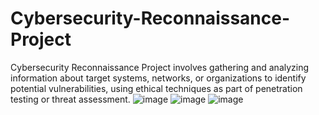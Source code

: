 # Cybersecurity-Reconnaissance-Project
Cybersecurity Reconnaissance Project involves gathering and analyzing information about target systems, networks, or organizations to identify potential vulnerabilities, using ethical techniques as part of penetration testing or threat assessment.
![image](https://github.com/user-attachments/assets/88f17de7-32b6-4e98-806b-15e79474b21c)
![image](https://github.com/user-attachments/assets/027133b0-837a-4ab1-b1ea-75825b35bf3d)
![image](https://github.com/user-attachments/assets/91e67400-5829-4acb-b0cd-923ab12b4ca9)
